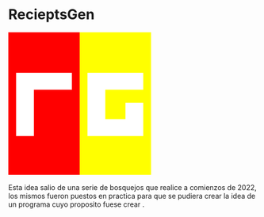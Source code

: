 # RecieptsGen
![Logo](https://github.com/EViasValdez/2722-Estancia-II-RecieptsGen/blob/main/RecieptsGen/src/imagenes/logonuevo288.png)
<!----Notas---->
Esta idea salio de una serie de bosquejos que realice a comienzos de 2022, los mismos fueron puestos en practica para que se pudiera crear la idea de un programa cuyo proposito fuese crear .
<!----Separador de las notas---->
<!----Directorio con descripción de los programas---->
<!----Separador del directorio con descripción de los programas---->